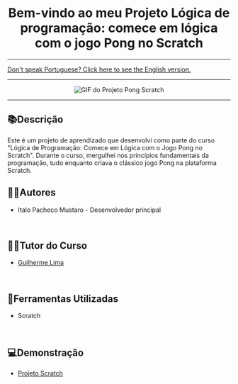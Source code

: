 <div align="center">
<h1>Bem-vindo ao meu Projeto Lógica de programação: comece em lógica com o jogo Pong no Scratch </h1> 
</div>

<hr>
<a href="https://github.com/ItaloPachecoMustaro/Alura-Pong-Scratch-Project/blob/main/README-EN.md">Don't speak Portuguese? Click here to see the English version.</a>
<hr>

<p align="center">
  <img src="https://user-images.githubusercontent.com/128549673/235218651-a8d8bd48-e6f8-4d63-ae61-54842907a138.gif" alt="GIF do Projeto Pong Scratch">
</p>

<hr>

## 📚Descrição

Este é um projeto de aprendizado que desenvolvi como parte do curso "Lógica de Programação: Comece em Lógica com o Jogo Pong no Scratch". Durante o curso, mergulhei nos princípios fundamentais da programação, tudo enquanto criava o clássico jogo Pong na plataforma Scratch.
<br>

## 🧑‍💻Autores

- Italo Pacheco Mustaro - Desenvolvedor principal

<br>

## 👨‍🏫Tutor do Curso

- [Guilherme Lima](https://www.linkedin.com/in/guilherme-lima-458925178)

<br>

## 🔧Ferramentas Utilizadas

- Scratch

<br>

## 💻Demonstração

- [Projeto Scratch](https://scratch.mit.edu/projects/828066250)
